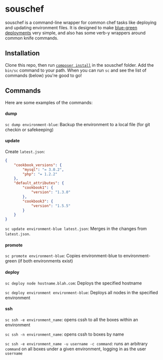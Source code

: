 # souschef

souschef is a command-line wrapper for common chef tasks like deploying and updating environment files. It is designed to make [blue-green deployments](http://martinfowler.com/bliki/BlueGreenDeployment.html) very simple, and also has some verb-y wrappers around common knife commands.

## Installation

Clone this repo, then run [`composer install`](http://getcomposer.org/download/) in the souschef folder. Add the `bin/sc` command to your path. When you can run `sc` and see the list of commands (below) you're good to go!

## Commands

Here are some examples of the commands:

#### dump

`sc dump environment-blue`: Backup the environment to a local file (for git checkin or safekeeping)

#### update

Create `latest.json`:

```json
{
    "cookbook_versions": {
        "mysql": "= 3.0.2",
        "php": "= 1.2.2"
    },
    "default_attributes": {
        "cookbook1": {
            "version": "1.3.0"
        },
        "cookbook3": {
            "version": "1.5.5"
        }
    }
}
```

`sc update environment-blue latest.json`: Merges in the changes from `latest.json`.

#### promote

`sc promote environment-blue`: Copies environment-blue to environment-green (if both environments exist)

#### deploy

`sc deploy node hostname.blah.com`: Deploys the specified hostname

`sc deploy environment environment-blue`: Deploys all nodes in the specified environment

#### ssh

`sc ssh -e environment_name`: opens cssh to all the boxes within an environment

`sc ssh -n environment_name`: opens cssh to boxes by name

`sc ssh -e environment_name -u username -c command`: runs an arbitrary `command` on all boxes under a given environment, logging in as the user `username`

